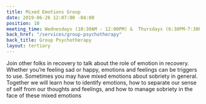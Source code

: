 ```yaml
---
title: Mixed Emotions Group
date: 2019-06-26 12:07:00 -04:00
position: 10
meeting_time: Wednesdays (10:30AM - 12:00PM) &  Thursdays (6:30PM-7:30PM)
back_href: "/services/group-psychotherapy"
back_title: Group Psychotherapy
layout: tertiary
---
```


Join other folks in recovery to talk about the role of emotion in recovery. Whether you’re feeling sad or happy, emotions and feelings can be triggers to use. Sometimes you may have mixed emotions about sobriety in general. Together we will learn how to identify emotions, how to separate our sense of self from our thoughts and feelings, and how to manage sobriety in the face of these mixed emotions
